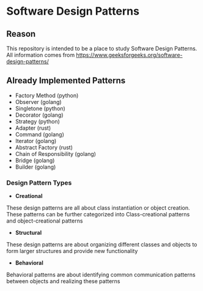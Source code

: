 # Software Design Patterns

## Reason

This repository is intended to be a place to study Software Design Patterns.
All information comes from <https://www.geeksforgeeks.org/software-design-patterns/>

## Already Implemented Patterns

* Factory Method (python)
* Observer (golang)
* Singletone (python)
* Decorator (golang)
* Strategy (python)
* Adapter (rust)
* Command (golang)
* Iterator (golang)
* Abstract Factory (rust)
* Chain of Responsibility (golang)
* Bridge (golang)
* Builder (golang)

### Design Pattern Types

* **Creational**

These design patterns are all about class instantiation or object creation. These patterns can be further categorized into Class-creational patterns and object-creational patterns

* **Structural**

These design patterns are about organizing different classes and objects to form larger structures and provide new functionality

* **Behavioral**

Behavioral patterns are about identifying common communication patterns between objects and realizing these patterns
